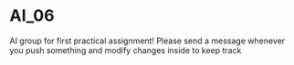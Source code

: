 # AI_06
AI group for first practical assignment!
Please send a message whenever you push something and modify changes inside to keep track
